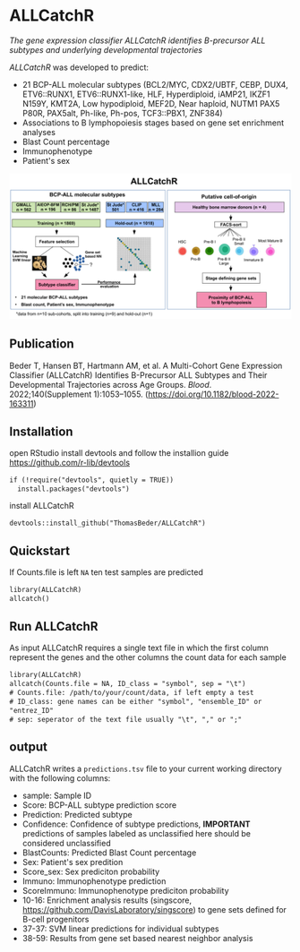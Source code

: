 # ALLCatchR

_The gene expression classifier ALLCatchR identifies B-precursor ALL subtypes and underlying developmental trajectories_

_ALLCatchR_ was developed to predict:
- 21 BCP-ALL molecular subtypes (BCL2/MYC, CDX2/UBTF, CEBP, DUX4, ETV6::RUNX1, ETV6::RUNX1-like, HLF, Hyperdiploid, iAMP21, IKZF1 N159Y, KMT2A, Low hypodiploid, MEF2D, Near haploid, NUTM1 PAX5 P80R, PAX5alt, Ph-like, Ph-pos, TCF3::PBX1, ZNF384)
- Associations to B lymphopoiesis stages based on gene set enrichment analyses 
- Blast Count percentage
- Immunophenotype
- Patient's sex

![image](ALLCatchR_workflow.png)

## Publication
Beder T, Hansen BT, Hartmann AM, et al. A Multi-Cohort Gene Expression Classifier (ALLCatchR) Identifies B-Precursor ALL Subtypes and Their Developmental Trajectories across Age Groups. _Blood_. 2022;140(Supplement 1):1053–1055. (https://doi.org/10.1182/blood-2022-163311)

## Installation
open RStudio
install devtools and follow the installion guide https://github.com/r-lib/devtools
```
if (!require("devtools", quietly = TRUE))
  install.packages("devtools")
```
install ALLCatchR 
```
devtools::install_github("ThomasBeder/ALLCatchR")
```

## Quickstart
If Counts.file is left ```NA``` ten test samples are predicted
```
library(ALLCatchR)
allcatch()
```

## Run ALLCatchR
As input ALLCatchR requires a single text file in which the first column represent the genes and the other columns the count data for each sample
```
library(ALLCatchR)
allcatch(Counts.file = NA, ID_class = "symbol", sep = "\t")
# Counts.file: /path/to/your/count/data, if left empty a test
# ID_class: gene names can be either "symbol", "ensemble_ID" or	"entrez_ID"
# sep: seperator of the text file usually "\t", "," or ";"
```

## output
ALLCatchR writes a ```predictions.tsv``` file to your current working directory with the following columns:
- sample: Sample ID
- Score: BCP-ALL subtype prediction score
- Prediction: Predicted subtype
- Confidence: Confidence of subtype predictions, **IMPORTANT** predictions of samples labeled as unclassified here should be considered unclassified
- BlastCounts: Predicted Blast Count percentage
- Sex: Patient's sex predition
- Score_sex: Sex prediciton probability
- Immuno: Immunophenotype prediction
- ScoreImmuno: Immunophenotype prediciton probability
- 10-16: Enrichment analysis results (singscore, https://github.com/DavisLaboratory/singscore) to gene sets defined for B-cell progenitors
- 37-37: SVM linear predictions for individual subtypes
- 38-59: Results from gene set based nearest neighbor analysis
